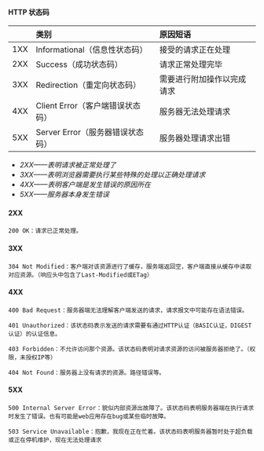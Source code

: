 #### HTTP 状态码

|  | 类别 | 原因短语 |
| :-----| :---- | :---- |
| 1XX | Informational（信息性状态码） | 接受的请求正在处理 |
| 2XX | Success（成功状态码）| 请求正常处理完毕 |
| 3XX | Redirection（重定向状态码）| 需要进行附加操作以完成请求 |
| 4XX | Client Error（客户端错误状态码）| 服务器无法处理请求 |
| 5XX | Server Error（服务器错误状态码）| 服务器处理请求出错 |

* *2XX——表明请求被正常处理了*
* *3XX——表明浏览器需要执行某些特殊的处理以正确处理请求*
* *4XX——表明客户端是发生错误的原因所在*
* *5XX——服务器本身发生错误*

#### 2XX
```
200 OK：请求已正常处理。
```

#### 3XX
```
304 Not Modified：客户端对该资源进行了缓存，服务端返回空，客户端直接从缓存中读取对应资源。（响应头中包含了Last-Modified或ETag）
```

#### 4XX

```
400 Bad Request：服务器端无法理解客户端发送的请求，请求报文中可能存在语法错误。

401 Unauthorized：该状态码表示发送的请求需要有通过HTTP认证（BASIC认证，DIGEST认证）的认证信息。

403 Forbidden：不允许访问那个资源。该状态码表明对请求资源的访问被服务器拒绝了。（权限，未授权IP等）

404 Not Found：服务器上没有请求的资源。路径错误等。
```

#### 5XX
```
500 Internal Server Error：貌似内部资源出故障了。该状态码表明服务器端在执行请求时发生了错误。也有可能是web应用存在bug或某些临时故障。

503 Service Unavailable：抱歉，我现在正在忙着。该状态码表明服务器暂时处于超负载或正在停机维护，现在无法处理请求
```